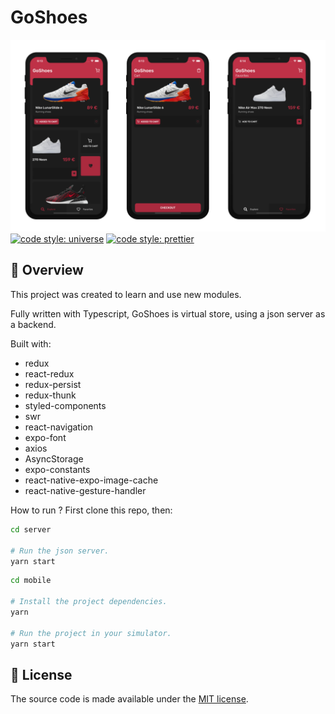 # GoShoes

![goshoes](/.gitlab/goshoes.png)
[![code style: universe](https://img.shields.io/badge/code%20style-universe-lightgrey?style=flat-square)](https://github.com/expo/expo/tree/master/packages/eslint-config-universe) [![code style: prettier](https://img.shields.io/badge/code_style-prettier-ff69b4.svg?style=flat-square)](https://github.com/prettier/prettier)

## 🚀 Overview

This project was created to learn and use new modules.

Fully written with Typescript, GoShoes is virtual store, using a json server as a backend.

Built with:

- redux
- react-redux
- redux-persist
- redux-thunk
- styled-components
- swr
- react-navigation
- expo-font
- axios
- AsyncStorage
- expo-constants
- react-native-expo-image-cache
- react-native-gesture-handler

How to run ?
First clone this repo, then:


```sh
cd server

# Run the json server.
yarn start
```

```sh
cd mobile

# Install the project dependencies.
yarn

# Run the project in your simulator.
yarn start
```



## 📃 License
The source code is made available under the [MIT license](LICENSE).
